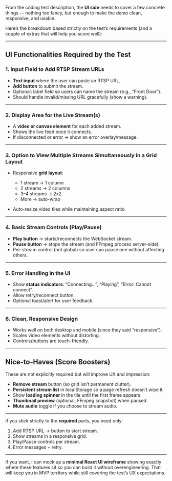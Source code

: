 From the coding test description, the **UI side** needs to cover a few concrete things — nothing too fancy, but enough to make the demo clean, responsive, and usable.

Here’s the breakdown based strictly on the test’s requirements (and a couple of extras that will help you score well):

---

## **UI Functionalities Required by the Test**

### **1. Input Field to Add RTSP Stream URLs**

* **Text input** where the user can paste an RTSP URL.
* **Add button** to submit the stream.
* Optional: label field so users can name the stream (e.g., “Front Door”).
* Should handle invalid/missing URL gracefully (show a warning).

---

### **2. Display Area for the Live Stream(s)**

* A **video or canvas element** for each added stream.
* Shows the live feed once it connects.
* If disconnected or error → show an error overlay/message.

---

### **3. Option to View Multiple Streams Simultaneously in a Grid Layout**

* Responsive **grid layout**:

  * 1 stream → 1 column
  * 2 streams → 2 columns
  * 3–4 streams → 2x2
  * More → auto-wrap
* Auto-resize video tiles while maintaining aspect ratio.

---

### **4. Basic Stream Controls (Play/Pause)**

* **Play button** → starts/reconnects the WebSocket stream.
* **Pause button** → stops the stream (and FFmpeg process server-side).
* Per-stream control (not global) so user can pause one without affecting others.

---

### **5. Error Handling in the UI**

* Show **status indicators**: “Connecting…”, “Playing”, “Error: Cannot connect”.
* Allow retry/reconnect button.
* Optional toast/alert for user feedback.

---

### **6. Clean, Responsive Design**

* Works well on both desktop and mobile (since they said “responsive”).
* Scales video elements without distorting.
* Controls/buttons are touch-friendly.

---

## **Nice-to-Haves (Score Boosters)**

These are not explicitly required but will improve UX and impression:

* **Remove stream** button (so grid isn’t permanent clutter).
* **Persistent stream list** in localStorage so a page refresh doesn’t wipe it.
* Show **loading spinner** in the tile until the first frame appears.
* **Thumbnail preview** (optional, FFmpeg snapshot) when paused.
* **Mute audio** toggle if you choose to stream audio.

---

If you stick strictly to the **required** parts, you need only:

1. Add RTSP URL → button to start stream.
2. Show streams in a responsive grid.
3. Play/Pause controls per stream.
4. Error messages + retry.

---

If you want, I can mock up a **minimal React UI wireframe** showing exactly where these features sit so you can build it without overengineering. That will keep you in MVP territory while still covering the test’s UX expectations.
